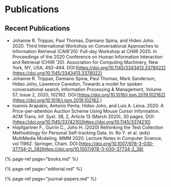 # Publications

## Recent Publications

* Johanne R. Trippas, Paul Thomas, Damiano Spina, and Hideo Joho. 2020. Third International Workshop on Conversational Approaches to Information Retrieval \(CAIR’20\): Full-day Workshop at CHIIR 2020. In Proceedings of the 2020 Conference on Human Information Interaction and Retrieval \(CHIIR ’20\). Association for Computing Machinery, New York, NY, USA, 492–494. DOI:[https://doi.org/10.1145/3343413.3378022](https://doi.org/10.1145/3343413.3378022)
* Johanne R. Trippas, Damiano Spina, Paul Thomas, Mark Sanderson, Hideo Joho, Lawrence Cavedon, Towards a model for spoken conversational search, Information Processing & Management, Volume 57, Issue 2, 2020, 102162. DOI:[https://doi.org/10.1016/j.ipm.2019.102162](https://doi.org/10.1016/j.ipm.2019.102162.)
* Ioannis Arapakis, Antonio Penta, Hideo Joho, and Luis A. Leiva. 2020. A Price-per-attention Auction Scheme Using Mouse Cursor Information. ACM Trans. Inf. Syst. 38, 2, Article 13 \(March 2020\), 30 pages. DOI:[https://doi.org/10.1145/3374210](https://doi.org/10.1145/3374210)
* Hopfgartner F., Gurrin C., Joho H. \(2020\) Rethinking the Test Collection Methodology for Personal Self-tracking Data. In: Ro Y. et al. \(eds\) MultiMedia Modeling. MMM 2020. Lecture Notes in Computer Science, vol 11962. Springer, Cham. DOI:[https://doi.org/10.1007/978-3-030-37734-2\_38](https://doi.org/10.1007/978-3-030-37734-2_38)

{% page-ref page="books.md" %}

{% page-ref page="editorial.md" %}

{% page-ref page="journal-papers.md" %}



